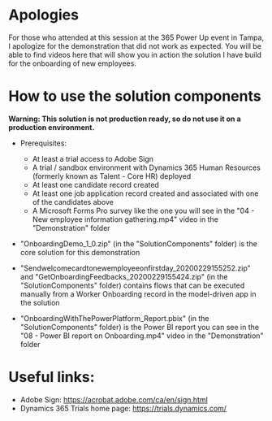 # Apologies
For those who attended at this session at the 365 Power Up event in Tampa, I apologize for the demonstration that did not work as expected. You will be able to find videos here that will show you in action the solution I have build for the onboarding of new employees.

# How to use the solution components
**Warning: This solution is not production ready, so do not use it on a production environment.**
- Prerequisites:
  - At least a trial access to Adobe Sign
  - A trial / sandbox environment with Dynamics 365 Human Resources (formerly known as Talent - Core HR) deployed
  - At least one candidate record created
  - At least one job application record created and associated with one of the candidates above
  - A Microsoft Forms Pro survey like the one you will see in the "04 - New employee information gathering.mp4" video in the "Demonstration" folder
  
- "OnboardingDemo_1_0.zip" (in the "SolutionComponents" folder) is the core solution for this demonstration
- "Sendwelcomecardtonewemployeeonfirstday_20200229155252.zip" and "GetOnboardingFeedbacks_20200229155424.zip" (in the "SolutionComponents" folder) contains flows that can be executed manually from a Worker Onboarding record in the model-driven app in the solution
- "OnboardingWithThePowerPlatform_Report.pbix" (in the "SolutionComponents" folder) is the Power BI report you can see in the "08 - Power BI report on Onboarding.mp4" video in the "Demonstration" folder

# Useful links:
- Adobe Sign: https://acrobat.adobe.com/ca/en/sign.html
- Dynamics 365 Trials home page: https://trials.dynamics.com/
